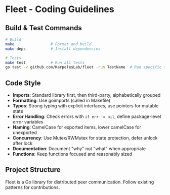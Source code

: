 # Fleet - Coding Guidelines

## Build & Test Commands
```bash
# Build
make                # Format and build
make deps           # Install dependencies

# Tests
make test           # Run all tests
go test -v github.com/KarpelesLab/fleet -run TestName  # Run specific test
```

## Code Style
- **Imports**: Standard library first, then third-party, alphabetically grouped
- **Formatting**: Use goimports (called in Makefile)
- **Types**: Strong typing with explicit interfaces, use pointers for mutable state
- **Error Handling**: Check errors with `if err != nil`, define package-level error variables
- **Naming**: CamelCase for exported items, lower camelCase for unexported
- **Concurrency**: Use Mutex/RWMutex for state protection, defer unlock after lock
- **Documentation**: Document "why" not "what" when appropriate
- **Functions**: Keep functions focused and reasonably sized

## Project Structure
Fleet is a Go library for distributed peer communication. Follow existing patterns for contributions.